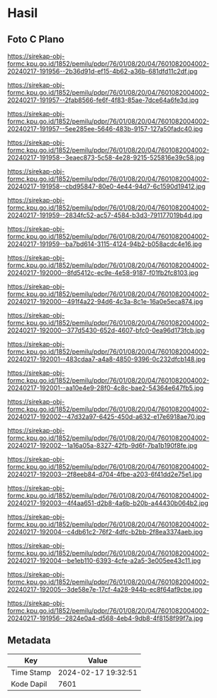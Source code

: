# Hasil

## Foto C Plano

https://sirekap-obj-formc.kpu.go.id/1852/pemilu/pdpr/76/01/08/20/04/7601082004002-20240217-191956--2b36d91d-ef15-4b62-a36b-681dfd11c2df.jpg

https://sirekap-obj-formc.kpu.go.id/1852/pemilu/pdpr/76/01/08/20/04/7601082004002-20240217-191957--2fab8566-fe6f-4f83-85ae-7dce64a6fe3d.jpg

https://sirekap-obj-formc.kpu.go.id/1852/pemilu/pdpr/76/01/08/20/04/7601082004002-20240217-191957--5ee285ee-5646-483b-9157-127a50fadc40.jpg

https://sirekap-obj-formc.kpu.go.id/1852/pemilu/pdpr/76/01/08/20/04/7601082004002-20240217-191958--3eaec873-5c58-4e28-9215-525816e39c58.jpg

https://sirekap-obj-formc.kpu.go.id/1852/pemilu/pdpr/76/01/08/20/04/7601082004002-20240217-191958--cbd95847-80e0-4e44-94d7-6c1590d19412.jpg

https://sirekap-obj-formc.kpu.go.id/1852/pemilu/pdpr/76/01/08/20/04/7601082004002-20240217-191959--2834fc52-ac57-4584-b3d3-791177019b4d.jpg

https://sirekap-obj-formc.kpu.go.id/1852/pemilu/pdpr/76/01/08/20/04/7601082004002-20240217-191959--ba7bd614-3115-4124-94b2-b058acdc4e16.jpg

https://sirekap-obj-formc.kpu.go.id/1852/pemilu/pdpr/76/01/08/20/04/7601082004002-20240217-192000--8fd5412c-ec9e-4e58-9187-f01fb2fc8103.jpg

https://sirekap-obj-formc.kpu.go.id/1852/pemilu/pdpr/76/01/08/20/04/7601082004002-20240217-192000--491f4a22-94d6-4c3a-8c1e-16a0e5eca874.jpg

https://sirekap-obj-formc.kpu.go.id/1852/pemilu/pdpr/76/01/08/20/04/7601082004002-20240217-192000--377d5430-652d-4607-bfc0-0ea96d173fcb.jpg

https://sirekap-obj-formc.kpu.go.id/1852/pemilu/pdpr/76/01/08/20/04/7601082004002-20240217-192001--483cdaa7-a4a8-4850-9396-0c232dfcb148.jpg

https://sirekap-obj-formc.kpu.go.id/1852/pemilu/pdpr/76/01/08/20/04/7601082004002-20240217-192001--aa10e4e9-28f0-4c8c-bae2-54364e647fb5.jpg

https://sirekap-obj-formc.kpu.go.id/1852/pemilu/pdpr/76/01/08/20/04/7601082004002-20240217-192002--47d32a97-6425-450d-a632-e17e6918ae70.jpg

https://sirekap-obj-formc.kpu.go.id/1852/pemilu/pdpr/76/01/08/20/04/7601082004002-20240217-192002--1a16a05a-8327-42fb-9d6f-7ba1b190f8fe.jpg

https://sirekap-obj-formc.kpu.go.id/1852/pemilu/pdpr/76/01/08/20/04/7601082004002-20240217-192003--2f8eeb84-d704-4fbe-a203-6f41dd2e75e1.jpg

https://sirekap-obj-formc.kpu.go.id/1852/pemilu/pdpr/76/01/08/20/04/7601082004002-20240217-192003--4f4aa651-d2b8-4a6b-b20b-a44430b064b2.jpg

https://sirekap-obj-formc.kpu.go.id/1852/pemilu/pdpr/76/01/08/20/04/7601082004002-20240217-192004--c4db61c2-76f2-4dfc-b2bb-2f8ea3374aeb.jpg

https://sirekap-obj-formc.kpu.go.id/1852/pemilu/pdpr/76/01/08/20/04/7601082004002-20240217-192004--be1eb110-6393-4cfe-a2a5-3e005ee43c11.jpg

https://sirekap-obj-formc.kpu.go.id/1852/pemilu/pdpr/76/01/08/20/04/7601082004002-20240217-192005--3de58e7e-17cf-4a28-944b-ec8f64af9cbe.jpg

https://sirekap-obj-formc.kpu.go.id/1852/pemilu/pdpr/76/01/08/20/04/7601082004002-20240217-191956--2824e0a4-d568-4eb4-9db8-4f8158f99f7a.jpg


## Metadata

| Key        | Value               |
| ---------- | ------------------- |
| Time Stamp | 2024-02-17 19:32:51 |
| Kode Dapil | 7601                |




